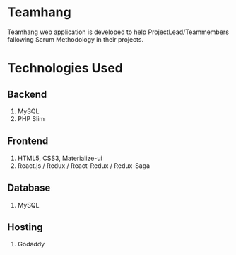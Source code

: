 # Teamhang

Teamhang web application is developed to help ProjectLead/Teammembers fallowing Scrum Methodology in their projects.

# Technologies Used
## Backend
1) MySQL
2) PHP Slim
## Frontend
1) HTML5, CSS3, Materialize-ui
2) React.js / Redux / React-Redux / Redux-Saga
## Database
1) MySQL
## Hosting
1) Godaddy

